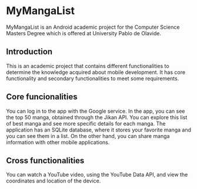 # MyMangaList
MyMangaList is an Android academic project for the Computer Science Masters Degree which is offered at University Pablo de Olavide.

## Introduction
This is an academic project that contains different functionalities to determine the knowledge acquired about mobile development. It has core functionality and secondary functionalities to meet some requirements.

## Core funcionalities
You can log in to the app with the Google service. In the app, you can see the top 50 manga, obtained through the Jikan API.
You can explore this list of best manga and see more specific details for each manga. The application has an SQLite database, where it stores your favorite manga and you can see them in a list.
On the other hand, you can share manga information with other mobile applications.

## Cross functionalities
You can watch a YouTube video, using the YouTube Data API, and view the coordinates and location of the device.
